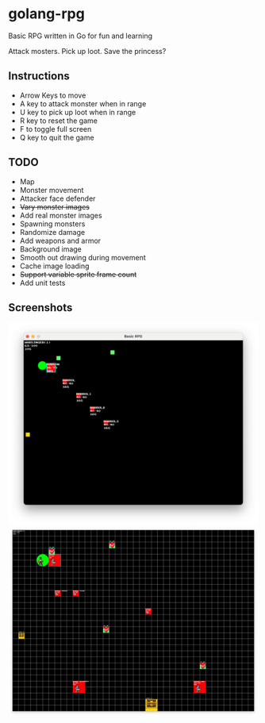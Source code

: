 # golang-rpg
Basic RPG written in Go for fun and learning

Attack mosters. Pick up loot. Save the princess?

## Instructions
* Arrow Keys to move
* A key to attack monster when in range
* U key to pick up loot when in range
* R key to reset the game
* F to toggle full screen
* Q key to quit the game

## TODO
* Map
* Monster movement
* Attacker face defender
* ~~Vary monster images~~
* Add real monster images
* Spawning monsters
* Randomize damage
* Add weapons and armor
* Background image
* Smooth out drawing during movement
* Cache image loading
* ~~Support variable sprite frame count~~
* Add unit tests

## Screenshots
![Early Screenshot](docs/gameplay.png)
![Now with images Screenshot](docs/gameplay2.png)